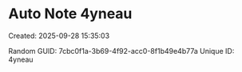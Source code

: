 ﻿# Auto Note 4yneau
Created: 2025-09-28 15:35:03

Random GUID: 7cbc0f1a-3b69-4f92-acc0-8f1b49e4b77a
Unique ID: 4yneau

